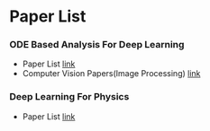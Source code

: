 # Paper List 

### ODE Based Analysis For Deep Learning

- Paper List <a href="ODEDL.md">link</a>
- Computer Vision Papers(Image Processing) <a href="IP.md">link</a>

### Deep Learning For Physics

- Paper List <a href="DL_Phy.md">link</a>
